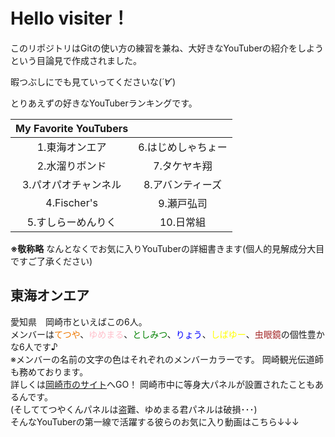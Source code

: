 # Hello visiter！
  
このリポジトリはGitの使い方の練習を兼ね、大好きなYouTuberの紹介をしようという目論見で作成されました。
  
暇つぶしにでも見ていってくださいな(*´∀`*)
  
とりあえずの好きなYouTuberランキングです。

| My Favorite YouTubers |                    |
| :-------------------: | :----------------: |
|    1.東海オンエア     | 6.はじめしゃちょー |
|    2.水溜りボンド     |    7.タケヤキ翔    |
| 3.パオパオチャンネル  |  8.アバンティーズ  |
|      4.Fischer's      |     9.瀬戸弘司     |
|  5.すしらーめんりく   |     10.日常組      |
  
**※敬称略**
  なんとなくでお気に入りYouTuberの詳細書きます(個人的見解成分大目ですご了承ください)    
## 東海オンエア  
愛知県　岡崎市といえばこの6人。  
		メンバーは<font color="#ee7800">てつや</font>、<font color="pink">ゆめまる</font>、<font color="green">としみつ</font>、<font color="blue">りょう</font>、<font color="yellow">しばゆー</font>、<font color="brown">虫眼鏡</font>の個性豊かな6人です♪  
		※メンバーの名前の文字の色はそれぞれのメンバーカラーです。
岡崎観光伝道師も務めております。  
詳しくは[岡崎市のサイト](https://okazaki-kanko.jp/feature/kankodendoshi/kankodendoshi)へGO！
	岡崎市中に等身大パネルが設置されたこともあるんです。  
(そしててつやくんパネルは盗難、ゆめまる君パネルは破損･･･)    
そんなYouTuberの第一線で活躍する彼らのお気に入り動画はこちら↓↓↓    

